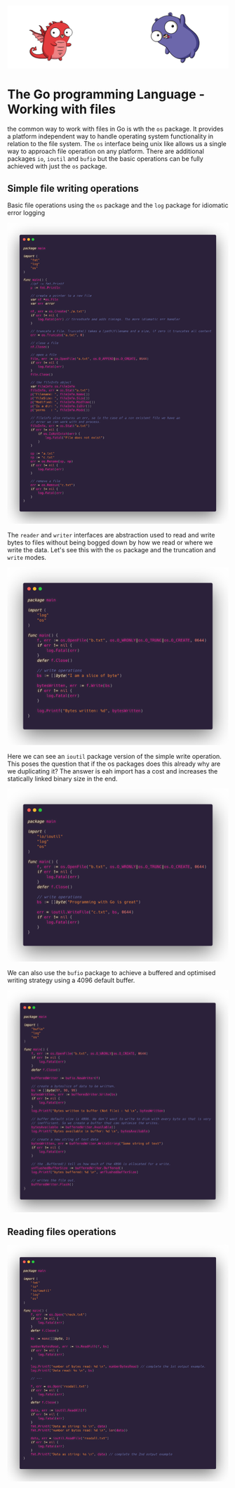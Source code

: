 ![](/assets/gologo.png)

# The Go programming Language - Working with files

the common way to work with files in Go is wth the `os` package. It provides a platform independent way to handle operating system functionality in relation to the file system. The `os` interface being unix like allows us a single way to approach file operation on any platform. There are additional packages `io`, `ioutil` and `bufio` but the basic operations can be fully achieved with just the `os` package.

## Simple file writing operations

Basic file operations using the `os` package and the `log` package for idiomatic error logging

![](/assets/core/09/09-901-file-basics.png)

The `reader` and `writer` interfaces are abstraction used to read and write bytes to files without being bogged down by how we read or where we write the data. Let's see this with the `os` package and the truncation and `write` modes.

![](/assets/core/09/09-902-write.png)

Here we can see an `ioutil` package version of the simple write operation. This poses the question that if the os packages does this already why are we duplicating it? The answer is eah import has a cost and increases the statically linked binary size in the end.

![](/assets/core/09/09-903-write.png)

We can also use the `bufio` package to achieve a buffered and optimised writing strategy using a 4096 default buffer.

![](/assets/core/09/09-904-bufio.png)

## Reading files operations

![](/assets/core/09/09-905-buffered-reader.png)
